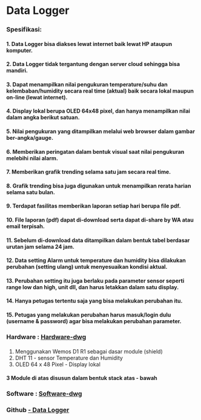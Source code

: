# Data Logger
### Spesifikasi:

#### 1. Data Logger bisa diakses lewat internet baik lewat HP ataupun komputer.
#### 2. Data Logger tidak tergantung dengan server cloud sehingga bisa mandiri.
#### 3. Dapat menampilkan nilai pengukuran temperature/suhu dan kelembaban/humidity secara real time (aktual) baik secara lokal maupun on-line (lewat internet).
#### 4. Display lokal berupa OLED 64x48 pixel, dan hanya menampilkan nilai dalam angka berikut satuan.
#### 5. Nilai pengukuran yang ditampilkan melalui web browser dalam gambar ber-angka/gauge.
#### 6. Memberikan peringatan dalam bentuk visual saat nilai pengukuran melebihi nilai alarm.
#### 7. Memberikan grafik trending selama satu jam secara real time.
#### 8. Grafik trending bisa juga digunakan untuk menampilkan rerata harian selama satu bulan.
#### 9. Terdapat fasilitas memberikan laporan setiap hari berupa file pdf.
#### 10. File laporan (pdf) dapat di-download serta dapat di-share by WA atau email terpisah.
#### 11. Sebelum di-download data ditampilkan dalam bentuk tabel berdasar urutan jam selama 24 jam.
#### 12. Data setting Alarm untuk temperature dan humidity bisa dilakukan perubahan (setting ulang) untuk menyesuaikan kondisi aktual.
#### 13. Perubahan setting itu juga berlaku pada parameter sensor seperti range low dan high, unit dll, dan harus letakkan dalam satu display.
#### 14. Hanya petugas tertentu saja yang bisa melakukan perubahan itu.
#### 15. Petugas yang melakukan perubahan harus masuk/login dulu (username & password) agar bisa melakukan perubahan parameter.
### Hardware : [Hardware-dwg](https://github.com/slametsampon/dataLogger/blob/main/images/dataLogger.png)

#### 
1. Menggunakan Wemos D1 R1 sebagai dasar module (shield)
2. DHT 11 - sensor Temperature dan Humidity
3. OLED 64 x 48 Pixel - Display lokal

#### 3 Module di atas disusun dalam bentuk stack atas - bawah
### Software : [Software-dwg](https://github.com/slametsampon/dataLogger/blob/main/config/dataLogger.md)

### Github [  - Data Logger](https://github.com/slametsampon/dataLogger)